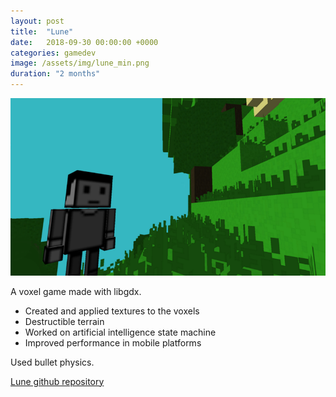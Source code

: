 ```yaml
---
layout: post
title:  "Lune"
date:   2018-09-30 00:00:00 +0000
categories: gamedev
image: /assets/img/lune_min.png
duration: "2 months"
---
```


![Lune screenshot][lune]

A voxel game made with libgdx. 

* Created and applied textures to the voxels
* Destructible terrain
* Worked on artificial intelligence state machine
* Improved performance in mobile platforms

Used bullet physics.

[Lune github repository](https://github.com/jiexdrop/lune)




[lune]: /assets/img/lune.png "Lune screenshot"
